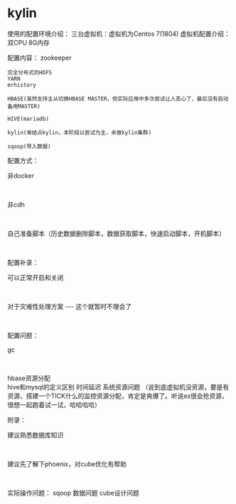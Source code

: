# kylin

使用的配置环境介绍：
	三台虚拟机：虚拟机为Centos 7(1804)
	虚拟机配置介绍：
		双CPU
		8G内存

配置内容：
	zookeeper	

	完全分布式的HDFS
	YARN
	mrhistory

	HBASE(虽然支持主从切换HBASE MASTER，但实际应用中多次尝试让人恶心了，最后没有启动备用MASTER)

	HIVE(mariadb)

	kylin(单结点kylin，本阶段以尝试为主，未做kylin集群)

	sqoop(导入数据)

配置方式：
<p>	非docker</p><br />
<p>	非cdh </p><br />
<p>	自己准备脚本（历史数据删除脚本，数据获取脚本，快速启动脚本，开机脚本）</p> <br />

配置补录： <br />
<p>	可以正常开启和关闭 </p><br />
<p>	对于灾难性处理方案  ---  这个就暂时不理会了</p><br />
	
配置问题：
<p>	gc </p> <br/>
<p>	hbase资源分配 </ p> <br />
	hive和mysql的定义区别
	时间延迟
	系统资源问题
	（说到底虚拟机没资源，要是有资源，搭建一个TICK什么的监控资源分配，肯定是爽爆了。听说es很会抢资源，很想一起跑着试一试，哈哈哈哈）
	
附录：
<p>	建议熟悉数据库知识</p> <br />
<p>	建议先了解下phoenix，对cube优化有帮助</p> <br />


实际操作问题：
	sqoop 数据问题
	cube设计问题







